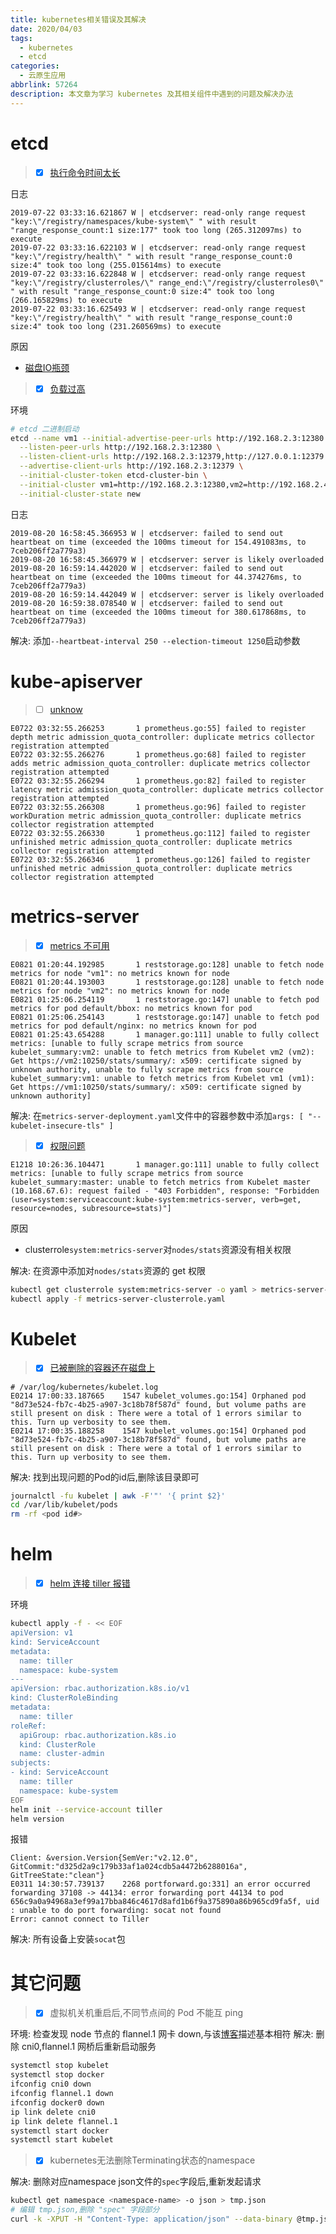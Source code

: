 ```yaml
---
title: kubernetes相关错误及其解决
date: 2020/04/03
tags:
  - kubernetes
  - etcd
categories:
  - 云原生应用
abbrlink: 57264
description: 本文章为学习 kubernetes 及其相关组件中遇到的问题及解决办法
---
```


# etcd

> - [x] [执行命令时间太长](https://github.com/etcd-io/etcd/issues/10174)

日志
```log
2019-07-22 03:33:16.621867 W | etcdserver: read-only range request "key:\"/registry/namespaces/kube-system\" " with result "range_response_count:1 size:177" took too long (265.312097ms) to execute
2019-07-22 03:33:16.622103 W | etcdserver: read-only range request "key:\"/registry/health\" " with result "range_response_count:0 size:4" took too long (255.015614ms) to execute
2019-07-22 03:33:16.622848 W | etcdserver: read-only range request "key:\"/registry/clusterroles/\" range_end:\"/registry/clusterroles0\" " with result "range_response_count:0 size:4" took too long (266.165829ms) to execute
2019-07-22 03:33:16.625493 W | etcdserver: read-only range request "key:\"/registry/health\" " with result "range_response_count:0 size:4" took too long (231.260569ms) to execute
```
原因
- [磁盘IO瓶颈](https://github.com/etcd-io/etcd/blob/master/Documentation/faq.md#what-does-the-etcd-warning-apply-entries-took-too-long-mean)

> - [x] [负载过高](https://github.com/etcd-io/etcd/issues/5154)

环境
```bash
# etcd 二进制启动
etcd --name vm1 --initial-advertise-peer-urls http://192.168.2.3:12380 \
  --listen-peer-urls http://192.168.2.3:12380 \
  --listen-client-urls http://192.168.2.3:12379,http://127.0.0.1:12379 \
  --advertise-client-urls http://192.168.2.3:12379 \
  --initial-cluster-token etcd-cluster-bin \
  --initial-cluster vm1=http://192.168.2.3:12380,vm2=http://192.168.2.4:12380 \
  --initial-cluster-state new
```
日志
```log
2019-08-20 16:58:45.366953 W | etcdserver: failed to send out heartbeat on time (exceeded the 100ms timeout for 154.491083ms, to 7ceb206ff2a779a3)
2019-08-20 16:58:45.366979 W | etcdserver: server is likely overloaded
2019-08-20 16:59:14.442020 W | etcdserver: failed to send out heartbeat on time (exceeded the 100ms timeout for 44.374276ms, to 7ceb206ff2a779a3)
2019-08-20 16:59:14.442049 W | etcdserver: server is likely overloaded
2019-08-20 16:59:38.078540 W | etcdserver: failed to send out heartbeat on time (exceeded the 100ms timeout for 380.617868ms, to 7ceb206ff2a779a3)
```
解决: 添加`--heartbeat-interval 250 --election-timeout 1250`启动参数

# kube-apiserver

> - [ ] [unknow](https://github.com/kubernetes/kubernetes/issues/76956)
```log
E0722 03:32:55.266253       1 prometheus.go:55] failed to register depth metric admission_quota_controller: duplicate metrics collector registration attempted
E0722 03:32:55.266276       1 prometheus.go:68] failed to register adds metric admission_quota_controller: duplicate metrics collector registration attempted
E0722 03:32:55.266294       1 prometheus.go:82] failed to register latency metric admission_quota_controller: duplicate metrics collector registration attempted
E0722 03:32:55.266308       1 prometheus.go:96] failed to register workDuration metric admission_quota_controller: duplicate metrics collector registration attempted
E0722 03:32:55.266330       1 prometheus.go:112] failed to register unfinished metric admission_quota_controller: duplicate metrics collector registration attempted
E0722 03:32:55.266346       1 prometheus.go:126] failed to register unfinished metric admission_quota_controller: duplicate metrics collector registration attempted
```

# metrics-server

> - [x] [metrics 不可用](https://github.com/kubernetes-incubator/metrics-server/issues/247)

```log
E0821 01:20:44.192985       1 reststorage.go:128] unable to fetch node metrics for node "vm1": no metrics known for node
E0821 01:20:44.193003       1 reststorage.go:128] unable to fetch node metrics for node "vm2": no metrics known for node
E0821 01:25:06.254119       1 reststorage.go:147] unable to fetch pod metrics for pod default/bbox: no metrics known for pod
E0821 01:25:06.254143       1 reststorage.go:147] unable to fetch pod metrics for pod default/nginx: no metrics known for pod
E0821 01:25:43.654288       1 manager.go:111] unable to fully collect metrics: [unable to fully scrape metrics from source kubelet_summary:vm2: unable to fetch metrics from Kubelet vm2 (vm2): Get https://vm2:10250/stats/summary/: x509: certificate signed by unknown authority, unable to fully scrape metrics from source kubelet_summary:vm1: unable to fetch metrics from Kubelet vm1 (vm1): Get https://vm1:10250/stats/summary/: x509: certificate signed by unknown authority]
```
解决: 在`metrics-server-deployment.yaml`文件中的容器参数中添加`args: [ "--kubelet-insecure-tls" ]`


> - [x] [权限问题](https://www.cnblogs.com/vincenshen/p/9638162.html)
```
E1218 10:26:36.104471       1 manager.go:111] unable to fully collect metrics: [unable to fully scrape metrics from source kubelet_summary:master: unable to fetch metrics from Kubelet master (10.168.67.6): request failed - "403 Forbidden", response: "Forbidden (user=system:serviceaccount:kube-system:metrics-server, verb=get, resource=nodes, subresource=stats)"]
```
原因
- clusterrole`system:metrics-server`对`nodes/stats`资源没有相关权限

解决: 在资源中添加对`nodes/stats`资源的 get 权限
```bash
kubectl get clusterrole system:metrics-server -o yaml > metrics-server-clusterrole.yaml
kubectl apply -f metrics-server-clusterrole.yaml
```

# Kubelet

> - [x] [已被删除的容器还在磁盘上](https://github.com/kubernetes/kubernetes/issues/60987#issuecomment-529107444)
```log
# /var/log/kubernetes/kubelet.log
E0214 17:00:33.187665    1547 kubelet_volumes.go:154] Orphaned pod "8d73e524-fb7c-4b25-a907-3c18b78f587d" found, but volume paths are still present on disk : There were a total of 1 errors similar to this. Turn up verbosity to see them.
E0214 17:00:35.188258    1547 kubelet_volumes.go:154] Orphaned pod "8d73e524-fb7c-4b25-a907-3c18b78f587d" found, but volume paths are still present on disk : There were a total of 1 errors similar to this. Turn up verbosity to see them.
```
解决: 找到出现问题的Pod的id后,删除该目录即可
```bash
journalctl -fu kubelet | awk -F'"' '{ print $2}'
cd /var/lib/kubelet/pods
rm -rf <pod id#>
```

# helm

> - [x] [helm 连接 tiller 报错](https://www.orchome.com/1977)

环境
```bash
kubectl apply -f - << EOF
apiVersion: v1
kind: ServiceAccount
metadata:
  name: tiller
  namespace: kube-system
---
apiVersion: rbac.authorization.k8s.io/v1
kind: ClusterRoleBinding
metadata:
  name: tiller
roleRef:
  apiGroup: rbac.authorization.k8s.io
  kind: ClusterRole
  name: cluster-admin
subjects:
- kind: ServiceAccount
  name: tiller
  namespace: kube-system
EOF
helm init --service-account tiller
helm version
```
报错
```
Client: &version.Version{SemVer:"v2.12.0", GitCommit:"d325d2a9c179b33af1a024cdb5a4472b6288016a", GitTreeState:"clean"}
E0311 14:30:57.739137    2268 portforward.go:331] an error occurred forwarding 37108 -> 44134: error forwarding port 44134 to pod 656c9a0a94968a3ef99a17bba846c4617d8afd1b6f9a375890a86b965cd9fa5f, uid : unable to do port forwarding: socat not found
Error: cannot connect to Tiller
```
解决: 所有设备上安装`socat`包

# 其它问题

> - [x] 虚拟机关机重启后,不同节点间的 Pod 不能互 ping

环境: 检查发现 node 节点的 flannel.1 网卡 down,与该[博客](https://www.oschina.net/question/2344660_2286913)描述基本相符
解决: 删除 cni0,flannel.1 网桥后重新启动服务
```bash
systemctl stop kubelet 
systemctl stop docker 
ifconfig cni0 down
ifconfig flannel.1 down 
ifconfig docker0 down 
ip link delete cni0 
ip link delete flannel.1 
systemctl start docker 
systemctl start kubelet
```

> - [x] kubernetes无法删除Terminating状态的namespace

解决: 删除对应namespace json文件的`spec`字段后,重新发起请求
```bash
kubectl get namespace <namespace-name> -o json > tmp.json
# 编辑 tmp.json,删除 "spec" 字段部分
curl -k -XPUT -H "Content-Type: application/json" --data-binary @tmp.json http://127.0.0.1:8001/api/v1/namespaces/istio-system/finalize
```











